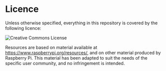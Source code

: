 # Licence

Unless otherwise specified, everything in this repository is covered by the following licence:

![Creative Commons License](http://i.creativecommons.org/l/by-sa/4.0/88x31.png)

Resources are based on material available at https://www.raspberrypi.org/resources/, and on other material produced by Raspberry Pi. This material has been adapted to suit the needs of the specific user community, and no infringement is intended. 
